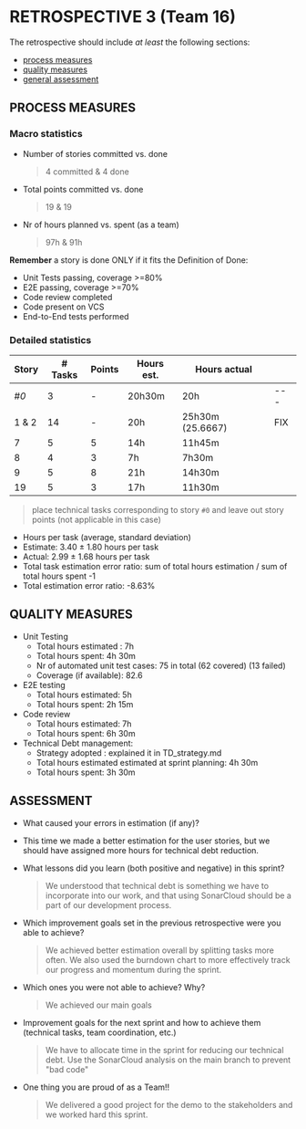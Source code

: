 # RETROSPECTIVE 3 (Team 16)

The retrospective should include _at least_ the following
sections:

- [process measures](#process-measures)
- [quality measures](#quality-measures)
- [general assessment](#assessment)

## PROCESS MEASURES

### Macro statistics

- Number of stories committed vs. done
  > 4 committed & 4 done
- Total points committed vs. done
  > 19 & 19
- Nr of hours planned vs. spent (as a team)
  > 97h & 91h

**Remember** a story is done ONLY if it fits the Definition of Done:

- Unit Tests passing, coverage >=80%
- E2E passing, coverage >=70%
- Code review completed
- Code present on VCS
- End-to-End tests performed

### Detailed statistics

| Story | # Tasks | Points | Hours est. | Hours actual     |     |
| ----- | ------- | ------ | ---------- | ---------------- | --- |
| _#0_  | 3       | -      | 20h30m     | 20h              | --- |
| 1 & 2 | 14      | -      | 20h        | 25h30m (25.6667) | FIX |
| 7     | 5       | 5      | 14h        | 11h45m           |     |
| 8     | 4       | 3      | 7h         | 7h30m            |     |
| 9     | 5       | 8      | 21h        | 14h30m           |     |
| 19    | 5       | 3      | 17h        | 11h30m           |     |

> place technical tasks corresponding to story `#0` and leave out story points (not applicable in this case)

- Hours per task (average, standard deviation)
- Estimate: 3.40 ± 1.80 hours per task
- Actual: 2.99 ± 1.68 hours per task
- Total task estimation error ratio: sum of total hours estimation / sum of total hours spent -1
- Total estimation error ratio: -8.63%

## QUALITY MEASURES

- Unit Testing
  - Total hours estimated : 7h
  - Total hours spent: 4h 30m
  - Nr of automated unit test cases: 75 in total (62 covered) (13 failed)
  - Coverage (if available): 82.6
- E2E testing
  - Total hours estimated: 5h
  - Total hours spent: 2h 15m
- Code review
  - Total hours estimated: 7h
  - Total hours spent: 6h 30m
- Technical Debt management:
  - Strategy adopted : explained it in TD_strategy.md
  - Total hours estimated estimated at sprint planning: 4h 30m
  - Total hours spent: 3h 30m

## ASSESSMENT

- What caused your errors in estimation (if any)?
- This time we made a better estimation for the user stories, but we should have assigned more hours for technical debt reduction.

- What lessons did you learn (both positive and negative) in this sprint?

  > We understood that technical debt is something we have to incorporate into our work, and that using SonarCloud should be a part of our development process.

- Which improvement goals set in the previous retrospective were you able to achieve?

  > We achieved better estimation overall by splitting tasks more often. We also used the burndown chart to more effectively track our progress and momentum during the sprint.

- Which ones you were not able to achieve? Why?

  > We achieved our main goals

- Improvement goals for the next sprint and how to achieve them (technical tasks, team coordination, etc.)

  > We have to allocate time in the sprint for reducing our technical debt. Use the SonarCloud analysis on the main branch to prevent "bad code"

- One thing you are proud of as a Team!!
  > We delivered a good project for the demo to the stakeholders and we worked hard this sprint.

